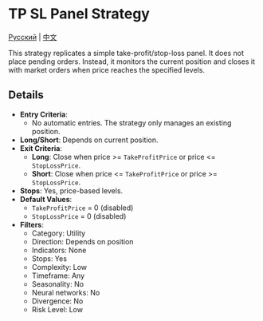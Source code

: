 # TP SL Panel Strategy
[Русский](README_ru.md) | [中文](README_cn.md)

This strategy replicates a simple take-profit/stop-loss panel. It does not place pending orders. Instead, it monitors the current position and closes it with market orders when price reaches the specified levels.

## Details
- **Entry Criteria**:
  - No automatic entries. The strategy only manages an existing position.
- **Long/Short**: Depends on current position.
- **Exit Criteria**:
  - **Long**: Close when price >= `TakeProfitPrice` or price <= `StopLossPrice`.
  - **Short**: Close when price <= `TakeProfitPrice` or price >= `StopLossPrice`.
- **Stops**: Yes, price-based levels.
- **Default Values**:
  - `TakeProfitPrice` = 0 (disabled)
  - `StopLossPrice` = 0 (disabled)
- **Filters**:
  - Category: Utility
  - Direction: Depends on position
  - Indicators: None
  - Stops: Yes
  - Complexity: Low
  - Timeframe: Any
  - Seasonality: No
  - Neural networks: No
  - Divergence: No
  - Risk Level: Low
